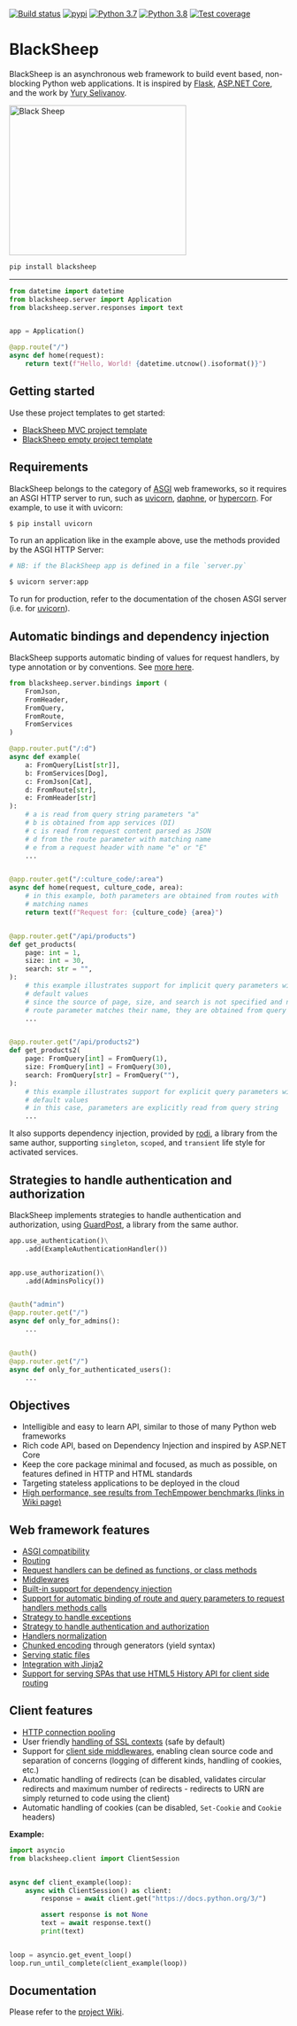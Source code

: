 [![Build status](https://dev.azure.com/robertoprevato/BlackSheep/_apis/build/status/BlackSheep-CI-v2?branchName=master)](https://dev.azure.com/robertoprevato/BlackSheep/_build/latest?definitionId=32) [![pypi](https://img.shields.io/pypi/v/BlackSheep.svg?color=blue)](https://pypi.org/project/BlackSheep/) [![Python 3.7](https://img.shields.io/badge/python-3.7-blue.svg)](https://www.python.org/downloads/release/python-370/) [![Python 3.8](https://img.shields.io/badge/python-3.8-blue.svg)](https://www.python.org/downloads/release/python-380/) [![Test coverage](https://img.shields.io/azure-devops/coverage/robertoprevato/BlackSheep/32.svg)](https://dev.azure.com/robertoprevato/BlackSheep/_build?definitionId=32)

# BlackSheep
BlackSheep is an asynchronous web framework to build event based, non-blocking Python web applications.
It is inspired by [Flask](https://palletsprojects.com/p/flask/), [ASP.NET Core](https://docs.microsoft.com/en-us/aspnet/core/), and the work by [Yury Selivanov](https://magic.io/blog/uvloop-blazing-fast-python-networking/).

<p align="left">
  <a href="#blacksheep"><img width="320" height="271" src="https://labeuwstacc.blob.core.windows.net/github/blacksheep.png" alt="Black Sheep"></a>
</p>

```bash
pip install blacksheep
```

---

```python
from datetime import datetime
from blacksheep.server import Application
from blacksheep.server.responses import text


app = Application()

@app.route("/")
async def home(request):
    return text(f"Hello, World! {datetime.utcnow().isoformat()}")

```

## Getting started
Use these project templates to get started:

* [BlackSheep MVC project template](https://github.com/RobertoPrevato/BlackSheepMVC)
* [BlackSheep empty project template](https://github.com/RobertoPrevato/BlackSheepEmptyProject)

## Requirements

BlackSheep belongs to the category of [ASGI](https://asgi.readthedocs.io/en/latest/) web frameworks, so it requires an ASGI HTTP server to run, such as [uvicorn](http://www.uvicorn.org/), [daphne](https://github.com/django/daphne/), or [hypercorn](https://pgjones.gitlab.io/hypercorn/). For example, to use it with uvicorn:

```bash
$ pip install uvicorn
```

To run an application like in the example above, use the methods provided by the ASGI HTTP Server:

```bash
# NB: if the BlackSheep app is defined in a file `server.py`

$ uvicorn server:app
```

To run for production, refer to the documentation of the chosen ASGI server (i.e. for [uvicorn](https://www.uvicorn.org/#running-with-gunicorn)).

## Automatic bindings and dependency injection
BlackSheep supports automatic binding of values for request handlers, by type annotation or by conventions. See [more here](https://github.com/RobertoPrevato/BlackSheep/wiki/Model-binding).

```python
from blacksheep.server.bindings import (
    FromJson,
    FromHeader,
    FromQuery,
    FromRoute,
    FromServices
)

@app.router.put("/:d")
async def example(
    a: FromQuery[List[str]],
    b: FromServices[Dog],
    c: FromJson[Cat],
    d: FromRoute[str],
    e: FromHeader[str]
):
    # a is read from query string parameters "a"
    # b is obtained from app services (DI)
    # c is read from request content parsed as JSON
    # d from the route parameter with matching name
    # e from a request header with name "e" or "E"
    ...


@app.router.get("/:culture_code/:area")
async def home(request, culture_code, area):
    # in this example, both parameters are obtained from routes with
    # matching names
    return text(f"Request for: {culture_code} {area}")


@app.router.get("/api/products")
def get_products(
    page: int = 1,
    size: int = 30,
    search: str = "",
):
    # this example illustrates support for implicit query parameters with
    # default values
    # since the source of page, size, and search is not specified and no
    # route parameter matches their name, they are obtained from query string
    ...


@app.router.get("/api/products2")
def get_products2(
    page: FromQuery[int] = FromQuery(1),
    size: FromQuery[int] = FromQuery(30),
    search: FromQuery[str] = FromQuery(""),
):
    # this example illustrates support for explicit query parameters with
    # default values
    # in this case, parameters are explicitly read from query string
    ...

```
It also supports dependency injection, provided by [rodi](https://github.com/RobertoPrevato/rodi),
a library from the same author, supporting `singleton`, `scoped`, and `transient` life style for activated services.

## Strategies to handle authentication and authorization
BlackSheep implements strategies to handle authentication and authorization,
using [GuardPost](https://github.com/RobertoPrevato/GuardPost), a library from
the same author.

```python
app.use_authentication()\
    .add(ExampleAuthenticationHandler())


app.use_authorization()\
    .add(AdminsPolicy())


@auth("admin")
@app.router.get("/")
async def only_for_admins():
    ...


@auth()
@app.router.get("/")
async def only_for_authenticated_users():
    ...
```

## Objectives
* Intelligible and easy to learn API, similar to those of many Python web frameworks
* Rich code API, based on Dependency Injection and inspired by ASP.NET Core
* Keep the core package minimal and focused, as much as possible, on features defined in HTTP and HTML standards
* Targeting stateless applications to be deployed in the cloud
* [High performance, see results from TechEmpower benchmarks (links in Wiki page)](https://github.com/RobertoPrevato/BlackSheep/wiki/Server-performance)

## Web framework features
* [ASGI compatibility](https://asgi.readthedocs.io/en/latest/)
* [Routing](https://github.com/RobertoPrevato/BlackSheep/wiki/Routing)
* [Request handlers can be defined as functions, or class methods](https://github.com/RobertoPrevato/BlackSheep/wiki/Defining-request-handlers)
* [Middlewares](https://github.com/RobertoPrevato/BlackSheep/wiki/Middlewares)
* [Built-in support for dependency injection](https://github.com/RobertoPrevato/BlackSheep/wiki/Dependency-injection)
* [Support for automatic binding of route and query parameters to request handlers methods calls](https://github.com/RobertoPrevato/BlackSheep/wiki/Handlers-normalization#route-parameters)
* [Strategy to handle exceptions](https://github.com/RobertoPrevato/BlackSheep/wiki/Exceptions-handling)
* [Strategy to handle authentication and authorization](https://github.com/RobertoPrevato/BlackSheep/wiki/Authentication-and-authorization-strategies)
* [Handlers normalization](https://github.com/RobertoPrevato/BlackSheep/wiki/Handlers-normalization)
* [Chunked encoding](https://github.com/RobertoPrevato/BlackSheep/wiki/Chunked-encoding) through generators (yield syntax)
* [Serving static files](https://github.com/RobertoPrevato/BlackSheep/wiki/Serving-static-files)
* [Integration with Jinja2](https://github.com/RobertoPrevato/BlackSheep/wiki/Jinja2)
* [Support for serving SPAs that use HTML5 History API for client side routing](https://github.com/RobertoPrevato/BlackSheep/wiki/How-to-serve-SPAs-that-use-HTML5-History-API)

## Client features
* [HTTP connection pooling](https://github.com/RobertoPrevato/BlackSheep/wiki/Connection-pooling)
* User friendly [handling of SSL contexts](https://github.com/RobertoPrevato/BlackSheep/wiki/Client-handling-SSL-contexts) (safe by default)
* Support for [client side middlewares](https://github.com/RobertoPrevato/BlackSheep/wiki/Client-middlewares), enabling clean source code and separation of concerns (logging of different kinds, handling of cookies, etc.)
* Automatic handling of redirects (can be disabled, validates circular redirects and maximum number of redirects - redirects to URN are simply returned to code using the client)
* Automatic handling of cookies (can be disabled, `Set-Cookie` and `Cookie` headers)

**Example:**
```python
import asyncio
from blacksheep.client import ClientSession


async def client_example(loop):
    async with ClientSession() as client:
        response = await client.get("https://docs.python.org/3/")

        assert response is not None
        text = await response.text()
        print(text)


loop = asyncio.get_event_loop()
loop.run_until_complete(client_example(loop))

```

## Documentation
Please refer to the [project Wiki](https://github.com/RobertoPrevato/BlackSheep/wiki).
